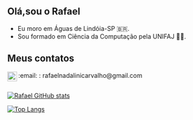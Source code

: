 
## Olá,sou o Rafael
- Eu moro em Águas de Lindóia-SP 🇧🇷.
- Sou formado em Ciência da Computação pela UNIFAJ :man_student:.

## Meus contatos
<a href="https://www.linkedin.com/in/rafael-nadalini-carvalho-6b1966137/" rel="nofollow">
  <img alt="Abhishek's LinkedIN" src="https://raw.githubusercontent.com/peterthehan/peterthehan/master/assets/linkedin.svg" style="max-width:100%;" width="22px" align="left">
</a>
:email: : rafaelnadalinicarvalho@gmail.com

##
  
 [![Rafael GitHub stats](https://github-readme-stats.vercel.app/api?username=RafaelNC98)](https://github.com/RafaelNC98/github-readme-stats)
 
 [![Top Langs](https://github-readme-stats.vercel.app/api/top-langs/?username=RafaelNC98&layout=compact)](https://github.com/RafaelNC98/github-readme-stats)


<!--
**RafaelNC98/RafaelNC98** is a ✨ _special_ ✨ repository because its `README.md` (this file) appears on your GitHub profile.

Here are some ideas to get you started:

- 🔭 I’m currently working on ...
- 🌱 I’m currently learning ...
- 👯 I’m looking to collaborate on ...
- 🤔 I’m looking for help with ...
- 💬 Ask me about ...
- 📫 How to reach me: ...
- 😄 Pronouns: ...
- ⚡ Fun fact: ...
-->
